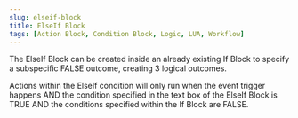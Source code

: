 ```yaml
---
slug: elseif-block
title: ElseIf Block
tags: [Action Block, Condition Block, Logic, LUA, Workflow]
---
```


The ElseIf Block can be created inside an already existing If Block to specify a subspecific FALSE outcome, creating 3 logical outcomes.

Actions within the ElseIf condition will only run when the event trigger happens AND the condition specified in the text box of the ElseIf Block is TRUE AND the conditions specified within the If Block are FALSE.